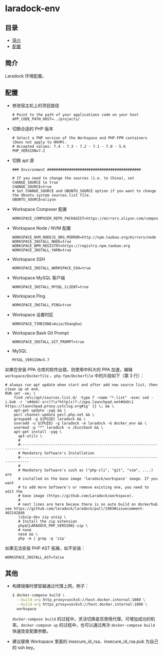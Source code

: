 # laradock-env

## 目录

- [简介](#简介)
- [配置](#配置)

## 简介

Laradock 环境配置。

## 配置

- 修改宿主机上的项目路径

  ```
  # Point to the path of your applications code on your host
  APP_CODE_PATH_HOST=../projects/
  ```

- 切换合适的 PHP 版本

  ```
  # Select a PHP version of the Workspace and PHP-FPM containers (Does not apply to HHVM).
  # Accepted values: 7.4 - 7.3 - 7.2 - 7.1 - 7.0 - 5.6
  PHP_VERSION=7.2
  ```

- 切换 apt 源

  ```
  ### Environment ###########################################
  
  # If you need to change the sources (i.e. to China), set CHANGE_SOURCE to true
  CHANGE_SOURCE=true
  # Set CHANGE_SOURCE and UBUNTU_SOURCE option if you want to change the Ubuntu system sources.list file.
  UBUNTU_SOURCE=aliyun
  ```

- Workspace Composer 配置

  ```
  WORKSPACE_COMPOSER_REPO_PACKAGIST=https://mirrors.aliyun.com/composer/
  ```

- Workspace Node / NVM 配置

  ```
  WORKSPACE_NVM_NODEJS_ORG_MIRROR=http://npm.taobao.org/mirrors/node
  WORKSPACE_INSTALL_NODE=true
  WORKSPACE_NPM_REGISTRY=https://registry.npm.taobao.org
  WORKSPACE_INSTALL_YARN=true
  ```

- Workspace SSH

  ```
  WORKSPACE_INSTALL_WORKSPACE_SSH=true
  ```

- Workspace MySQL 客户端

  ```
  WORKSPACE_INSTALL_MYSQL_CLIENT=true
  ```

- Workspace Ping

  ```
  WORKSPACE_INSTALL_PING=true
  ```

- Workspace 设置时区

  ```
  WORKSPACE_TIMEZONE=Asia/Shanghai
  ```

- Workspace Bash Git Prompt

  ```
  WORKSPACE_INSTALL_GIT_PROMPT=true
  ```

- MySQL

  ```
  MYSQL_VERSION=5.7
  ```

如果在安装 PPA 仓库的软件出错，则使用中科大的 PPA 加速，编辑 `workspace/Dockerfile` 、`php-fpm/Dockerfile` 中的片段如下（第 3 行）：

```
# always run apt update when start and after add new source list, then clean up at end.
RUN set -xe; \
    find /etc/apt/sources.list.d/ -type f -name "*.list" -exec sed -i.bak -r 's#deb(-src)?\s*http(s)?://ppa.launchpad.net#deb\1 https://launchpad.proxy.ustclug.org#ig' {} \; && \
    apt-get update -yqq && \
    pecl channel-update pecl.php.net && \
    groupadd -g ${PGID} laradock && \
    useradd -u ${PUID} -g laradock -m laradock -G docker_env && \
    usermod -p "*" laradock -s /bin/bash && \
    apt-get install -yqq \
      apt-utils \
      #
      #--------------------------------------------------------------------------
      # Mandatory Software's Installation
      #--------------------------------------------------------------------------
      #
      # Mandatory Software's such as ("php-cli", "git", "vim", ....) are
      # installed on the base image 'laradock/workspace' image. If you want
      # to add more Software's or remove existing one, you need to edit the
      # base image (https://github.com/Laradock/workspace).
      #
      # next lines are here becase there is no auto build on dockerhub see https://github.com/laradock/laradock/pull/1903#issuecomment-463142846
      libzip-dev zip unzip \
      # Install the zip extension
      php${LARADOCK_PHP_VERSION}-zip \
      # nasm
      nasm && \
      php -m | grep -q 'zip'
```

如果无法安装 PHP AST 拓展，如不安装：

```
WORKSPACE_INSTALL_AST=false
```

## 其他

- 构建镜像时使容器通过代理上网，例子：

  ```bash
  $ docker-compose build \
    --build-arg http_proxy=socks5://host.docker.internal:1080 \
    --build-arg https_proxy=socks5://host.docker.internal:1080 \
    workspace
  ```

  `docker-compose build` 的过程中，灵活切换是否使用代理，可增加成功的机率。`docker-compose up` 的过程中，也可以通过再次 `docker-compose build` 快速改变配置参数。

- 建议替换 Workspace 里面的 insecure_id_rsa、insecure_id_rsa.pub 为自己的 ssh key。
